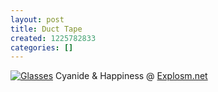 ```yaml
---
layout: post
title: Duct Tape
created: 1225782833
categories: []
---
```

<a href="http://www.explosm.net/comics/1450/">![Glasses](/assets/charles_tape.png)</a>
Cyanide & Happiness @ <a href="http://www.explosm.net">Explosm.net</a>
